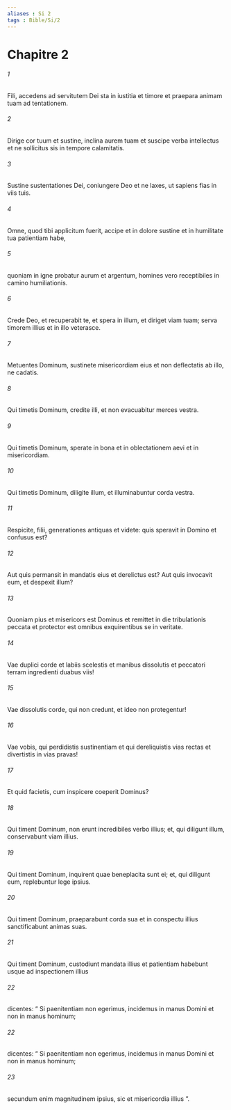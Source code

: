 ```yaml
---
aliases : Si 2
tags : Bible/Si/2
---
```


# Chapitre 2

###### 1
Fili, accedens ad servitutem Dei sta in iustitia et timore et praepara animam tuam ad tentationem.
###### 2
Dirige cor tuum et sustine, inclina aurem tuam et suscipe verba intellectus et ne sollicitus sis in tempore calamitatis.
###### 3
Sustine sustentationes Dei, coniungere Deo et ne laxes, ut sapiens fias in viis tuis.
###### 4
Omne, quod tibi applicitum fuerit, accipe et in dolore sustine et in humilitate tua patientiam habe,
###### 5
quoniam in igne probatur aurum et argentum, homines vero receptibiles in camino humiliationis.
###### 6
Crede Deo, et recuperabit te, et spera in illum, et diriget viam tuam; serva timorem illius et in illo veterasce.
###### 7
Metuentes Dominum, sustinete misericordiam eius et non deflectatis ab illo, ne cadatis.
###### 8
Qui timetis Dominum, credite illi, et non evacuabitur merces vestra.
###### 9
Qui timetis Dominum, sperate in bona et in oblectationem aevi et in misericordiam.
###### 10
Qui timetis Dominum, diligite illum, et illuminabuntur corda vestra.
###### 11
Respicite, filii, generationes antiquas et videte: quis speravit in Domino et confusus est?
###### 12
Aut quis permansit in mandatis eius et derelictus est? Aut quis invocavit eum, et despexit illum?
###### 13
Quoniam pius et misericors est Dominus et remittet in die tribulationis peccata et protector est omnibus exquirentibus se in veritate.
###### 14
Vae duplici corde et labiis scelestis et manibus dissolutis et peccatori terram ingredienti duabus viis!
###### 15
Vae dissolutis corde, qui non credunt, et ideo non protegentur!
###### 16
Vae vobis, qui perdidistis sustinentiam et qui dereliquistis vias rectas et divertistis in vias pravas!
###### 17
Et quid facietis, cum inspicere coeperit Dominus?
###### 18
Qui timent Dominum, non erunt incredibiles verbo illius; et, qui diligunt illum, conservabunt viam illius.
###### 19
Qui timent Dominum, inquirent quae beneplacita sunt ei; et, qui diligunt eum, replebuntur lege ipsius.
###### 20
Qui timent Dominum, praeparabunt corda sua et in conspectu illius sanctificabunt animas suas.
###### 21
Qui timent Dominum, custodiunt mandata illius et patientiam habebunt usque ad inspectionem illius
###### 22
dicentes: “ Si paenitentiam non egerimus, incidemus in manus Domini et non in manus hominum;
###### 22
dicentes: “ Si paenitentiam non egerimus, incidemus in manus Domini et non in manus hominum;
###### 23
secundum enim magnitudinem ipsius, sic et misericordia illius ”.
